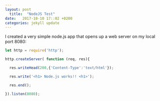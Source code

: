```yaml
---
layout: post
  title:  "NodeJS Test"
date:   2017-10-10 17::02 +0200
categories: jekyll update
---
```


I created a very simple node.js app that opens up a web server on my local port 8080:

```javascript
let http = require('http');

http.createServer( function (req, res){

  res.writeHead(200,{'Content-Type':'text/html'});

  res.write('<h1> Node.js works!! <h1>');

  res.end();

}).listen(8080);
```
